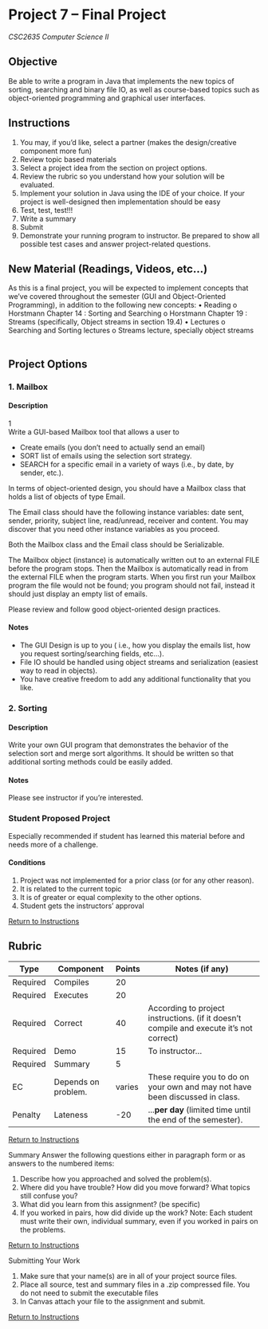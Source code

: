 # Project 7 – Final Project

*CSC2635 Computer Science II*

## Objective

Be able to write a program in Java that implements the new topics of sorting, searching and binary file IO, as well as course-based topics such as object-oriented programming and graphical user interfaces. 

## Instructions

1.	You may, if you’d like, select a partner (makes the design/creative component more fun)
2.	Review topic based materials
3.	Select a project idea from the section on project options. 
4.	Review the rubric so you understand how your solution will be evaluated. 
5.	Implement your solution in Java using the IDE of your choice.  If your project is well-designed then implementation should be easy
6.	Test, test, test!!!
7.	Write a summary  
8.	Submit
9.	Demonstrate your running program to instructor. Be prepared to show all possible test cases and answer project-related questions.

## New Material (Readings, Videos, etc…)

As this is a final project, you will be expected to implement concepts that we’ve covered throughout the semester (GUI and Object-Oriented Programming), in addition to the following new concepts: 
•	Reading 
o	Horstmann Chapter 14 : Sorting and Searching
o	Horstmann Chapter 19 : Streams (specifically, Object streams in section 19.4)
•	Lectures
o	Searching and Sorting lectures 
o	Streams lecture, specially object streams
 
## Project Options
### 1. Mailbox
#### Description
1	
Write a GUI-based Mailbox tool that allows a user to

- Create emails  (you don’t need to actually send an email)
- SORT list of emails using the selection sort strategy.
- SEARCH for a specific email in a variety of ways (i.e., by date, by sender, etc.).  

In terms of object-oriented design, you should have a Mailbox class that holds a list of objects of type Email.  

The Email class should have the following instance variables: date sent, sender, priority, subject line, read/unread, receiver and content.   You may discover that you need other instance variables as you proceed.  

Both the Mailbox class and the Email class should be Serializable. 

The Mailbox object (instance) is automatically written out to an external FILE before the program stops.  Then the Mailbox is automatically read in from the external FILE when the program starts. When you first run your Mailbox program the file would not be found; you program should not fail, instead it should just display an empty list of emails. 

Please review and follow good object-oriented design practices. 
	
#### Notes
* The GUI Design  is up to you ( i.e., how you display the emails list, how you request sorting/searching fields, etc...). 
* File IO should be handled using object streams and serialization (easiest way to read in objects).
* You have creative freedom to add any additional functionality that you like. 

### 2. Sorting

#### Description

Write your own GUI program that demonstrates the behavior of the selection sort and merge sort algorithms. It should be written so that additional sorting methods could be easily added. 

#### Notes

Please see instructor if you’re interested. 

### Student Proposed Project

Especially recommended if student has learned this material before and needs more of a challenge.

#### Conditions
1.	Project was not implemented for a prior class (or for any other reason). 
2.	It is related to the current topic 
3.	It is of greater or equal complexity to the other options. 
4.	Student gets the instructors’ approval

[Return to Instructions](#instructions)

## Rubric

Type|Component|Points|Notes (if any)
---|---|---|---
Required|Compiles|20|
Required|Executes|20| 
Required|Correct|40|According to project instructions. (if it doesn’t compile and execute it’s not correct)
Required|Demo|15|To instructor…
Required|Summary|5	
EC|Depends on problem.|varies|These require you to do on your own and may not have been discussed in class. 
Penalty|Lateness|-20|...**per day** (limited time until the end of the semester). 

[Return to Instructions](#instructions)

Summary
Answer the following questions either in paragraph form or as answers to the numbered items: 
1.	Describe how you approached and solved the problem(s). 
2.	Where did you have trouble? How did you move forward? What topics still confuse you? 
3.	What did you learn from this assignment? (be specific)
4.	If you worked in pairs, how did divide up the work?
Note: Each student must write their own, individual summary, even if you worked in pairs on the problems.

[Return to Instructions](#instructions)

Submitting Your Work
1.	Make sure that your name(s) are in all of your project source files.  
2.	Place all source, test and summary files in a .zip compressed file. You do not need to submit the executable files
3.	In Canvas attach your file to the assignment and submit.

[Return to Instructions](#instructions)
